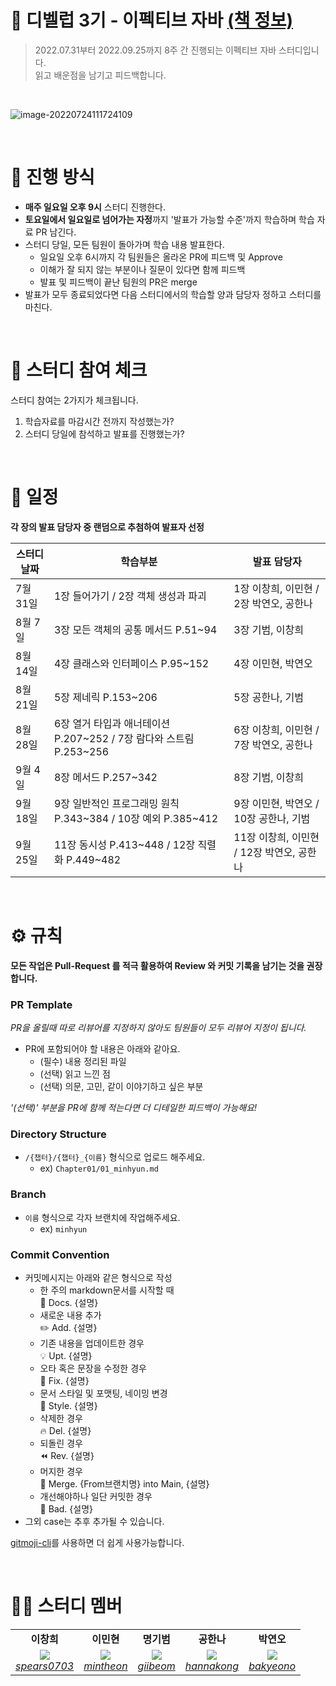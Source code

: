 # 📖 디벨럽 3기 - 이펙티브 자바 [(책 정보)](http://www.kyobobook.co.kr/product/detailViewKor.laf?mallGb=KOR&ejkGb=KOR&barcode=9788966262281)

> 2022.07.31부터 2022.09.25까지 8주 간 진행되는 이펙티브 자바 스터디입니다. <br>
> 읽고 배운점을 남기고 피드백합니다.

<br>

![image-20220724111724109](https://tva1.sinaimg.cn/large/e6c9d24egy1h4hst70k9lj21ey0jqwjc.jpg)

<br>

# 📒 진행 방식

- **매주 일요일 오후 9시** 스터디 진행한다.
- **토요일에서 일요일로 넘어가는 자정**까지 '발표가 가능할 수준'까지 학습하며 학습 자료 PR 남긴다.
- 스터디 당일, 모든 팀원이 돌아가며 학습 내용 발표한다.
  - 일요일 오후 6시까지 각 팀원들은 올라온 PR에 피드백 및 Approve
  - 이해가 잘 되지 않는 부분이나 질문이 있다면 함께 피드백
  - 발표 및 피드백이 끝난 팀원의 PR은 merge
- 발표가 모두 종료되었다면 다음 스터디에서의 학습할 양과 담당자 정하고 스터디를 마친다.

<br>

# 🚩 스터디 참여 체크

스터디 참여는 2가지가 체크됩니다.

1. 학습자료를 마감시간 전까지 작성했는가?
2. 스터디 당일에 참석하고 발표를 진행했는가?

<br>

# 📅 일정

**각 장의 발표 담당자 중 랜덤으로 추첨하여 발표자 선정**

| 스터디 날짜 | 학습부분                                                           | 발표 담당자                               |
| ----------- | ------------------------------------------------------------------ | ----------------------------------------- |
| 7월 31일    | 1장 들어가기 / 2장 객체 생성과 파괴                                | 1장 이창희, 이민현 / 2장 박연오, 공한나   |
| 8월 7일     | 3장 모든 객체의 공통 메서드 P.51~94                                | 3장 기범, 이창희                          |
| 8월 14일    | 4장 클래스와 인터페이스 P.95~152                                   | 4장 이민현, 박연오                        |
| 8월 21일    | 5장 제네릭 P.153~206                                               | 5장 공한나, 기범                          |
| 8월 28일    | 6장 열거 타입과 애너테이션 P.207~252 / 7장 람다와 스트림 P.253~256 | 6장 이창희, 이민현 / 7장 박연오, 공한나   |
| 9월 4일     | 8장 메서드 P.257~342                                               | 8장 기범, 이창희                          |
| 9월 18일    | 9장 일반적인 프로그래밍 원칙 P.343~384 / 10장 예외 P.385~412       | 9장 이민현, 박연오 / 10장 공한나, 기범    |
| 9월 25일    | 11장 동시성 P.413~448 / 12장 직렬화 P.449~482                      | 11장 이창희, 이민현 / 12장 박연오, 공한나 |

<br>

# ⚙ 규칙

**모든 작업은 Pull-Request 를 적극 활용하여 Review 와 커밋 기록을 남기는 것을 권장합니다.**

### PR Template

_PR을 올릴때 따로 리뷰어를 지정하지 않아도 팀원들이 모두 리뷰어 지정이 됩니다._

- PR에 포함되어야 할 내용은 아래와 같아요.
  - (필수) 내용 정리된 파일
  - (선택) 읽고 느낀 점
  - (선택) 의문, 고민, 같이 이야기하고 싶은 부분

_'(선택)' 부분을 PR에 함께 적는다면 더 디테일한 피드백이 가능해요!_

### Directory Structure

- `/{챕터}/{챕터}_{이름}` 형식으로 업로드 해주세요.
  - ex) `Chapter01/01_minhyun.md`

### Branch

- `이름` 형식으로 각자 브랜치에 작업해주세요.
  - ex) `minhyun`

### Commit Convention

- 커밋메시지는 아래와 같은 형식으로 작성
  - 한 주의 markdown문서를 시작할 때 <br />
    :page_facing_up: Docs. {설명}
  - 새로운 내용 추가 <br />
    :pencil2: Add. {설명}
  - 기존 내용을 업데이트한 경우 <br />
    :bulb: Upt. {설명}
  - 오타 혹은 문장을 수정한 경우 <br />
    :hammer: Fix. {설명}
  - 문서 스타일 및 포맷팅, 네이밍 변경 <br />
    :art: Style. {설명}
  - 삭제한 경우 <br />
    :fire: Del. {설명}
  - 되돌린 경우 <br />
    :rewind: Rev. {설명}
  - 머지한 경우 <br />
    :twisted_rightwards_arrows: Merge. {From브랜치명} into Main, {설명}
  - 개선해야하나 일단 커밋한 경우 <br />
    :poop: Bad. {설명}
- 그외 case는 추후 추가될 수 있습니다.

[gitmoji-cli](https://velog.io/@___pepper/Git-gitmoji)를 사용하면 더 쉽게 사용가능합니다.

<br>

# 🙋‍♀ 스터디 멤버

<table>
    <tr align="center">
        <td><B>이창희<B></td>
        <td><B>이민현<B></td>
        <td><B>명기범<B></td>
        <td><B>공한나<B></td>
        <td><B>박연오<B></td>
    </tr>
    <tr align="center">
        <td>
            <img src="https://github.com/spears0703.png?size=100">
            <br>
            <a href="https://github.com/spears0703"><I>spears0703</I></a>
        </td>
        <td>
            <img src="https://github.com/mintheon.png?size=100">
            <br>
            <a href="https://github.com/mintheon"><I>mintheon</I></a>
        </td>
        <td>
            <img src="https://github.com/giibeom.png?size=100">
            <br>
            <a href="https://github.com/giibeom"><I>giibeom</I></a>
        </td>
        <td>
            <img src="https://github.com/hannakong.png?size=100">
            <br>
            <a href="https://github.com/hannakong"><I>hannakong</I></a>
        </td>
        <td>
            <img src="https://github.com/bakyeono.png?size=100">
            <br>
            <a href="https://github.com/bakyeono"><I>bakyeono</I></a>
        </td>
    </tr>
</table>
</br>
